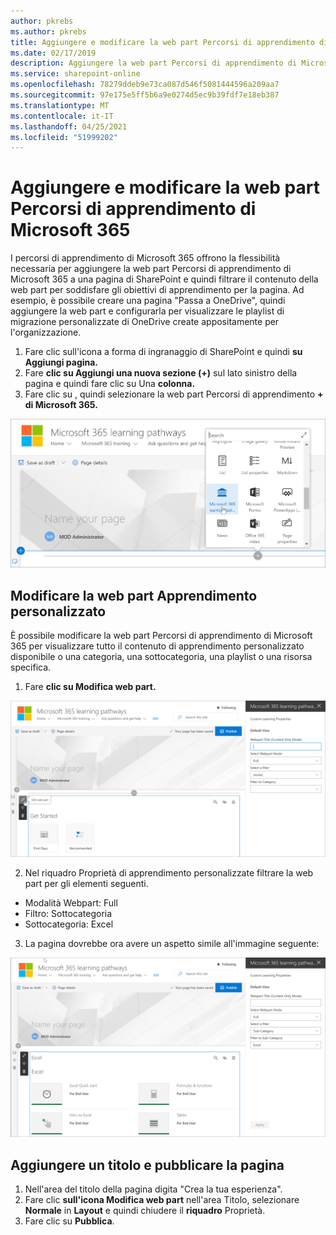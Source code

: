 ```yaml
---
author: pkrebs
ms.author: pkrebs
title: Aggiungere e modificare la web part Percorsi di apprendimento di Microsoft 365
ms.date: 02/17/2019
description: Aggiungere la web part Percorsi di apprendimento di Microsoft 365 a una pagina di SharePoint
ms.service: sharepoint-online
ms.openlocfilehash: 78279ddeb9e73ca087d546f5081444596a209aa7
ms.sourcegitcommit: 97e175e5ff5b6a9e0274d5ec9b39fdf7e18eb387
ms.translationtype: MT
ms.contentlocale: it-IT
ms.lasthandoff: 04/25/2021
ms.locfileid: "51999202"
---
```

# <a name="add-and-edit-the-microsoft-365-learning-pathways-web-part"></a>Aggiungere e modificare la web part Percorsi di apprendimento di Microsoft 365

I percorsi di apprendimento di Microsoft 365 offrono la flessibilità necessaria per aggiungere la web part Percorsi di apprendimento di Microsoft 365 a una pagina di SharePoint e quindi filtrare il contenuto della web part per soddisfare gli obiettivi di apprendimento per la pagina. Ad esempio, è possibile creare una pagina "Passa a OneDrive", quindi aggiungere la web part e configurarla per visualizzare le playlist di migrazione personalizzate di OneDrive create appositamente per l'organizzazione.

1.  Fare clic sull'icona a forma di ingranaggio di SharePoint e quindi **su Aggiungi pagina.**
2.  Fare **clic su Aggiungi una nuova sezione (+)** sul lato sinistro della pagina e quindi fare clic su Una **colonna.**
3.  Fare clic su , quindi selezionare la web part Percorsi di apprendimento **+** **di Microsoft 365.** 

![cg-webpartadd.png](media/cg-webpartadd.png)

## <a name="edit-the-custom-learning-web-part"></a>Modificare la web part Apprendimento personalizzato
È possibile modificare la web part Percorsi di apprendimento di Microsoft 365 per visualizzare tutto il contenuto di apprendimento personalizzato disponibile o una categoria, una sottocategoria, una playlist o una risorsa specifica. 

1.  Fare **clic su Modifica web part.**

![cg-webpartedit.png](media/cg-webpartedit.png)

2. Nel riquadro Proprietà di apprendimento personalizzate filtrare la web part per gli elementi seguenti. 

- Modalità Webpart: Full
- Filtro: Sottocategoria
- Sottocategoria: Excel

3. La pagina dovrebbe ora avere un aspetto simile all'immagine seguente: 

![cg-webpartfilter.png](media/cg-webpartfilter.png)

## <a name="add-a-title-and-publish-the-page"></a>Aggiungere un titolo e pubblicare la pagina
1. Nell'area del titolo della pagina digita "Crea la tua esperienza".
2. Fare clic **sull'icona Modifica web part** nell'area Titolo, selezionare **Normale** in **Layout** e quindi chiudere il **riquadro** Proprietà.
3. Fare clic su **Pubblica**.
